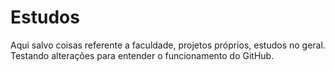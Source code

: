 # Estudos
Aqui salvo coisas referente a faculdade, projetos próprios, estudos no geral.
Testando alterações para entender o funcionamento do GitHub.
